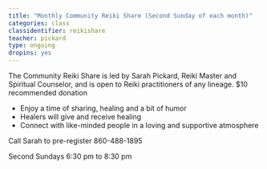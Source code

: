 ```yaml
---
title: "Monthly Community Reiki Share (Second Sunday of each month)"
categories: class
classidentifier: reikishare
teacher: pickard
type: ongoing
dropins: yes
---
```

The Community Reiki Share is led by Sarah Pickard, Reiki Master and Spiritual Counselor, 
and is open to Reiki practitioners of any lineage. $10 recommended donation

* Enjoy a time of sharing, healing and a bit of humor
* Healers will give and receive healing
* Connect with like-minded people in a loving and supportive atmosphere

Call Sarah to pre-register 860-488-1895

Second Sundays 6:30 pm to 8:30 pm
